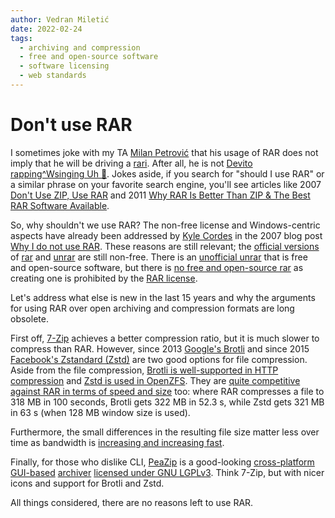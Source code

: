 ```yaml
---
author: Vedran Miletić
date: 2022-02-24
tags:
  - archiving and compression
  - free and open-source software
  - software licensing
  - web standards
---
```


# Don't use RAR

I sometimes joke with my TA [Milan Petrović](https://milanxpetrovic.github.io/) that his usage of RAR does not imply that he will be driving a [rari](https://www.urbandictionary.com/define.php?term=rari). After all, he is not [Devito rapping^Wsinging Uh 😤](https://youtu.be/_uOoV0mtX3E). Jokes aside, if you search for "should I use RAR" or a similar phrase on your favorite search engine, you'll see articles like 2007 [Don't Use ZIP, Use RAR](https://blog.codinghorror.com/dont-use-zip-use-rar/) and 2011 [Why RAR Is Better Than ZIP & The Best RAR Software Available](https://www.makeuseof.com/tag/rar-zip-rar-software/).

So, why shouldn't we use RAR? The non-free license and Windows-centric aspects have already been addressed by [Kyle Cordes](https://kylecordes.com/) in the 2007 blog post [Why I do not use RAR](https://kylecordes.com/2007/no-rar). These reasons are still relevant; the [official versions](https://www.rarlab.com/rar_add.htm) of [rar](https://tracker.debian.org/pkg/rar) and [unrar](https://tracker.debian.org/pkg/unrar-nonfree) are still non-free. There is an [unofficial unrar](https://gitlab.com/bgermann/unrar-free) that is free and open-source software, but there is [no free and open-source rar](https://peazip.github.io/free-rar-create.html) as creating one is prohibited by the [RAR license](https://www.win-rar.com/winrarlicense.html).

Let's address what else is new in the last 15 years and why the arguments for using RAR over open archiving and compression formats are long obsolete.

First off, [7-Zip](https://www.7-zip.org/) achieves a better compression ratio, but it is much slower to compress than RAR. However, since 2013 [Google's Brotli](https://www.brotli.org/) and since 2015 [Facebook's Zstandard (Zstd)](https://facebook.github.io/zstd/) are two good options for file compression. Aside from the file compression, [Brotli is well-supported in HTTP compression](https://caniuse.com/brotli) and [Zstd is used in OpenZFS](https://papers.freebsd.org/2018/bsdcan/jude-zfs_zstd/). They are [quite competitive against RAR in terms of speed and size](https://peazip.github.io/fast-compression-benchmark-brotli-zstandard.html) too: where RAR compresses a file to 318 MB in 100 seconds, Brotli gets 322 MB in 52.3 s, while Zstd gets 321 MB in 63 s (when 128 MB window size is used).

Furthermore, the small differences in the resulting file size matter less over time as bandwidth is [increasing and increasing fast](https://www.speedtest.net/global-index).

Finally, for those who dislike CLI, [PeaZip](https://peazip.github.io/) is a good-looking [cross-platform](https://peazip.github.io/peazip-linux.html) [GUI-based](https://peazip.github.io/peazip-macos.html) [archiver](https://peazip.github.io/peazip-64bit.html) [licensed under GNU LGPLv3](https://peazip.github.io/peazip-sources.html). Think 7-Zip, but with nicer icons and support for Brotli and Zstd.

All things considered, there are no reasons left to use RAR.
